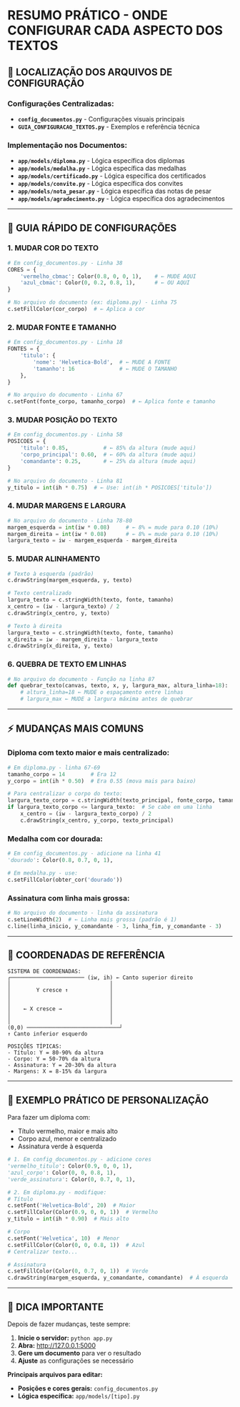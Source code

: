 # RESUMO PRÁTICO - ONDE CONFIGURAR CADA ASPECTO DOS TEXTOS

## 📍 **LOCALIZAÇÃO DOS ARQUIVOS DE CONFIGURAÇÃO**

### **Configurações Centralizadas:**
- **`config_documentos.py`** - Configurações visuais principais
- **`GUIA_CONFIGURACAO_TEXTOS.py`** - Exemplos e referência técnica

### **Implementação nos Documentos:**
- **`app/models/diploma.py`** - Lógica específica dos diplomas
- **`app/models/medalha.py`** - Lógica específica das medalhas
- **`app/models/certificado.py`** - Lógica específica dos certificados
- **`app/models/convite.py`** - Lógica específica dos convites
- **`app/models/nota_pesar.py`** - Lógica específica das notas de pesar
- **`app/models/agradecimento.py`** - Lógica específica dos agradecimentos

---

## 🎨 **GUIA RÁPIDO DE CONFIGURAÇÕES**

### **1. MUDAR COR DO TEXTO**
```python
# Em config_documentos.py - Linha 38
CORES = {
    'vermelho_cbmac': Color(0.8, 0, 0, 1),    # ← MUDE AQUI
    'azul_cbmac': Color(0, 0.2, 0.8, 1),      # ← OU AQUI
}

# No arquivo do documento (ex: diploma.py) - Linha 75
c.setFillColor(cor_corpo)  # ← Aplica a cor
```

### **2. MUDAR FONTE E TAMANHO**
```python
# Em config_documentos.py - Linha 18
FONTES = {
    'titulo': {
        'nome': 'Helvetica-Bold',  # ← MUDE A FONTE
        'tamanho': 16              # ← MUDE O TAMANHO
    },
}

# No arquivo do documento - Linha 67
c.setFont(fonte_corpo, tamanho_corpo)  # ← Aplica fonte e tamanho
```

### **3. MUDAR POSIÇÃO DO TEXTO**
```python
# Em config_documentos.py - Linha 58
POSICOES = {
    'titulo': 0.85,           # ← 85% da altura (mude aqui)
    'corpo_principal': 0.60,  # ← 60% da altura (mude aqui)
    'comandante': 0.25,       # ← 25% da altura (mude aqui)
}

# No arquivo do documento - Linha 81
y_titulo = int(ih * 0.75)  # ← Use: int(ih * POSICOES['titulo'])
```

### **4. MUDAR MARGENS E LARGURA**
```python
# No arquivo do documento - Linha 78-80
margem_esquerda = int(iw * 0.08)     # ← 8% = mude para 0.10 (10%) 
margem_direita = int(iw * 0.08)      # ← 8% = mude para 0.10 (10%)
largura_texto = iw - margem_esquerda - margem_direita
```

### **5. MUDAR ALINHAMENTO**
```python
# Texto à esquerda (padrão)
c.drawString(margem_esquerda, y, texto)

# Texto centralizado
largura_texto = c.stringWidth(texto, fonte, tamanho)
x_centro = (iw - largura_texto) / 2
c.drawString(x_centro, y, texto)

# Texto à direita  
largura_texto = c.stringWidth(texto, fonte, tamanho)
x_direita = iw - margem_direita - largura_texto
c.drawString(x_direita, y, texto)
```

### **6. QUEBRA DE TEXTO EM LINHAS**
```python
# No arquivo do documento - Função na linha 87
def quebrar_texto(canvas, texto, x, y, largura_max, altura_linha=18):
    # altura_linha=18 ← MUDE o espaçamento entre linhas
    # largura_max ← MUDE a largura máxima antes de quebrar
```

---

## ⚡ **MUDANÇAS MAIS COMUNS**

### **Diploma com texto maior e mais centralizado:**
```python
# Em diploma.py - linha 67-69
tamanho_corpo = 14        # Era 12
y_corpo = int(ih * 0.50)  # Era 0.55 (mova mais para baixo)

# Para centralizar o corpo do texto:
largura_texto_corpo = c.stringWidth(texto_principal, fonte_corpo, tamanho_corpo)
if largura_texto_corpo <= largura_texto:  # Se cabe em uma linha
    x_centro = (iw - largura_texto_corpo) / 2
    c.drawString(x_centro, y_corpo, texto_principal)
```

### **Medalha com cor dourada:**
```python
# Em config_documentos.py - adicione na linha 41
'dourado': Color(0.8, 0.7, 0, 1),

# Em medalha.py - use:
c.setFillColor(obter_cor('dourado'))
```

### **Assinatura com linha mais grossa:**
```python
# No arquivo do documento - linha da assinatura
c.setLineWidth(2)  # ← Linha mais grossa (padrão é 1)
c.line(linha_inicio, y_comandante - 3, linha_fim, y_comandante - 3)
```

---

## 🔧 **COORDENADAS DE REFERÊNCIA**

```
SISTEMA DE COORDENADAS:
┌─────────────────────── (iw, ih) ← Canto superior direito
│                               │
│        Y cresce ↑             │
│                               │  
│                               │
│    ← X cresce →               │
│                               │
│                               │
(0,0) ─────────────────────────────┘
↑ Canto inferior esquerdo

POSIÇÕES TÍPICAS:
- Título: Y = 80-90% da altura
- Corpo: Y = 50-70% da altura  
- Assinatura: Y = 20-30% da altura
- Margens: X = 8-15% da largura
```

---

## 🎯 **EXEMPLO PRÁTICO DE PERSONALIZAÇÃO**

Para fazer um diploma com:
- Título vermelho, maior e mais alto
- Corpo azul, menor e centralizado  
- Assinatura verde à esquerda

```python
# 1. Em config_documentos.py - adicione cores
'vermelho_titulo': Color(0.9, 0, 0, 1),
'azul_corpo': Color(0, 0, 0.8, 1), 
'verde_assinatura': Color(0, 0.7, 0, 1),

# 2. Em diploma.py - modifique:
# Título
c.setFont('Helvetica-Bold', 20)  # Maior
c.setFillColor(Color(0.9, 0, 0, 1))  # Vermelho
y_titulo = int(ih * 0.90)  # Mais alto

# Corpo
c.setFont('Helvetica', 10)  # Menor  
c.setFillColor(Color(0, 0, 0.8, 1))  # Azul
# Centralizar texto...

# Assinatura
c.setFillColor(Color(0, 0.7, 0, 1))  # Verde
c.drawString(margem_esquerda, y_comandante, comandante)  # À esquerda
```

---

## 📝 **DICA IMPORTANTE**

Depois de fazer mudanças, teste sempre:

1. **Inicie o servidor:** `python app.py`
2. **Abra:** http://127.0.0.1:5000
3. **Gere um documento** para ver o resultado
4. **Ajuste** as configurações se necessário

**Principais arquivos para editar:**
- **Posições e cores gerais:** `config_documentos.py` 
- **Lógica específica:** `app/models/[tipo].py`